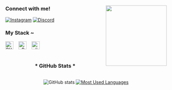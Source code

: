 
#

<img align="right" alt="" height="190px" src="./src/study.gif">

<h3 align="left">Connect with me!</h3>


[![Instagram](https://img.shields.io/badge/-Instagram-000?style=for-the-badge&logo=instagram&logoColor=FF0000&color:FFF)]([https://www.instagram.com/kellerffx/](https://www.instagram.com/kelvin.kx7/))
[![Discord](https://img.shields.io/badge/-Discord-000?style=for-the-badge&logo=Discord&logoColor=FF0000&color:FFF)]([https://www.discord.gg/allianceoficial/](https://discord.gg/sDVzQmJm8w))

<h3 align="left">My Stack ~</h3>

<div align="left">
  <img src="https://raw.githubusercontent.com/devicons/devicon/refs/tags/v2.16.0/icons/python/python-original.svg" height="25" alt="PY logo"  />

  <img width="8" />
  <img src="https://raw.githubusercontent.com/devicons/devicon/refs/tags/v2.16.0/icons/cplusplus/cplusplus-original.svg" height="25" alt="cPP logo"  />

  <img width="8" />
  <img src="https://raw.githubusercontent.com/devicons/devicon/refs/tags/v2.16.0/icons/csharp/csharp-original.svg" height="25" alt="c# logo"  />

</div>

#

<div style="text-align: center;" align="center">
  <h3>* GitHub Stats *</h3>
  <br>
  <img src="https://github-readme-stats-git-masterrstaa-rickstaa.vercel.app/api?username=kellerzz&hide_title=true&show_icons=true&include_all_commits=false&count_private=true&line_height=25&hide=issues&bg_color=000&title_color=FF0000&text_color=FFF&border_radius=3&border_color=36123c&icon_color=FF0000&theme=jolly" alt="GitHub stats">

  <a href="https://github.com/kellerzz/github-readme-stats">
    <img src="https://github-readme-stats-git-masterrstaa-rickstaa.vercel.app/api/top-langs/?username=kellerzz&line_height=10&card_width=290&layout=compact&hide_title=false&count_private=true&langs_count=4&show_icons=true&title_color=FF0000&hide=html,scss,less&bg_color=000&text_color=8B8B8B&border_radius=3&border_color=561760&count_private=true" alt="Most Used Languages">
  </a>
</div>




<p align="center">

